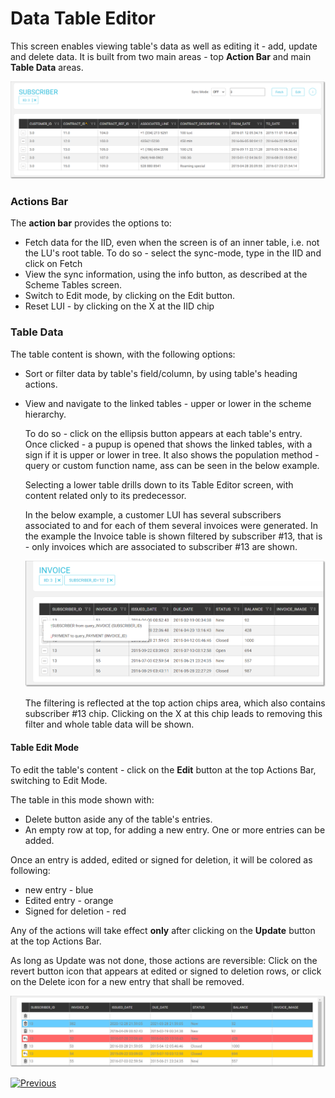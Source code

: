 # Data Table Editor

This screen enables viewing table's data as well as editing it - add, update and delete data. It is built from two main areas - top **Action Bar** and main **Table Data** areas. 

<img src="images/30_dataeditor_04.png" alt="Table Data Editor" />

### Actions Bar

The **action bar** provides the options to:

* Fetch data for the IID, even when the screen is of an inner table, i.e. not the LU's root table. To do so - select the sync-mode, type in the IID and click on Fetch
* View the sync information, using the info button, as described at the Scheme Tables screen.
* Switch to Edit mode, by clicking on the Edit button.
* Reset LUI - by clicking on the X at the IID chip 



### Table Data

The table content is shown, with the following options:

* Sort or filter data by table's field/column, by using table's heading actions.

* View and navigate to the linked tables - upper or lower in the scheme hierarchy.

  To do so - click on the ellipsis button appears at each table's entry. Once clicked - a pupup is opened that shows the linked tables, with a sign if it is upper or lower in tree. It also shows the population method - query or custom function name, ass can be seen in the below example.  

  Selecting a lower table drills down to its Table Editor screen, with content related only to its predecessor.

  

  In the below example, a customer LUI has several subscribers associated to and for each of them several invoices were generated. In the example the Invoice table is shown filtered by subscriber #13, that is - only invoices which are associated to subscriber #13 are shown.   

  <img src="images/30_dataeditor_05a.png" alt="Table Data Editor" />  

  The filtering is reflected at the top action chips area, which also contains subscriber #13 chip. Clicking on the X at this chip leads to removing this filter and whole table data will be shown.
  
    

#### Table Edit Mode 

To edit the table's content - click on the **Edit** button at the top Actions Bar, switching to Edit Mode.

The table in this mode shown with:

* Delete button aside any of the table's entries. 
* An empty row at top, for adding a new entry. One or more entries can be added.

 Once an entry is added, edited or signed for deletion, it will be colored as following:

* new entry - blue
* Edited entry - orange
* Signed for deletion - red 

Any of the actions will take effect **only** after clicking on the **Update** button at the top Actions Bar.



As long as Update was not done, those actions are reversible: Click on the revert button icon that appears at edited or signed to deletion rows, or click on the Delete icon for a new entry that shall be removed.

 <img src="images/30_dataeditor_06.png" alt="actions colors" />





[![Previous](/articles/images/Previous.png)](05_data_editor_schema_viewer.md)
